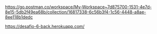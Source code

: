 https://go.postman.co/workspace/My-Workspace~7d875700-1531-4e7d-8e15-5db2f49ea68b/collection/16817338-6c56b3f4-1c56-4448-a8ae-8ee118b1dedc

https://desafio-6-back.herokuapp.com/
